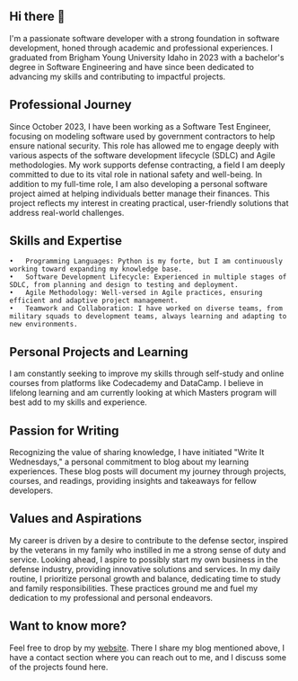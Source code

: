 ## Hi there 👋

<!--
**MichaelCochran/MichaelCochran** is a ✨ _special_ ✨ repository because its `README.md` (this file) appears on your GitHub profile.

Here are some ideas to get you started:

- 🔭 I’m currently working on ...
- 🌱 I’m currently learning ...
- 👯 I’m looking to collaborate on ...
- 🤔 I’m looking for help with ...
- 💬 Ask me about ...
- 📫 How to reach me: ...
- 😄 Pronouns: ...
- ⚡ Fun fact: ...
-->

I'm a passionate software developer with a strong foundation in software development, honed through academic and professional experiences. I graduated from Brigham Young University Idaho in 2023 with a bachelor's degree in Software Engineering and have since been dedicated to advancing my skills and contributing to impactful projects.

## Professional Journey
Since October 2023, I have been working as a Software Test Engineer, focusing on modeling software used by government contractors to help ensure national security. This role has allowed me to engage deeply with various aspects of the software development lifecycle (SDLC) and Agile methodologies. My work supports defense contracting, a field I am deeply committed to due to its vital role in national safety and well-being.
In addition to my full-time role, I am also developing a personal software project aimed at helping individuals better manage their finances. This project reflects my interest in creating practical, user-friendly solutions that address real-world challenges.

## Skills and Expertise
	•	Programming Languages: Python is my forte, but I am continuously working toward expanding my knowledge base.
	•	Software Development Lifecycle: Experienced in multiple stages of SDLC, from planning and design to testing and deployment.
	•	Agile Methodology: Well-versed in Agile practices, ensuring efficient and adaptive project management.
	•	Teamwork and Collaboration: I have worked on diverse teams, from military squads to development teams, always learning and adapting to new environments.

## Personal Projects and Learning
I am constantly seeking to improve my skills through self-study and online courses from platforms like Codecademy and DataCamp. I believe in lifelong learning and am currently looking at which Masters program will best add to my skills and experience.

## Passion for Writing
Recognizing the value of sharing knowledge, I have initiated "Write It Wednesdays," a personal commitment to blog about my learning experiences. These blog posts will document my journey through projects, courses, and readings, providing insights and takeaways for fellow developers.

## Values and Aspirations
My career is driven by a desire to contribute to the defense sector, inspired by the veterans in my family who instilled in me a strong sense of duty and service. Looking ahead, I aspire to possibly start my own business in the defense industry, providing innovative solutions and services.
In my daily routine, I prioritize personal growth and balance, dedicating time to study and family responsibilities. These practices ground me and fuel my dedication to my professional and personal endeavors.

## Want to know more?
Feel free to drop by my [website](michaelcochran.github.io). There I share my blog mentioned above, I have a contact section where you can reach out to me, and I discuss some of the projects found here.


